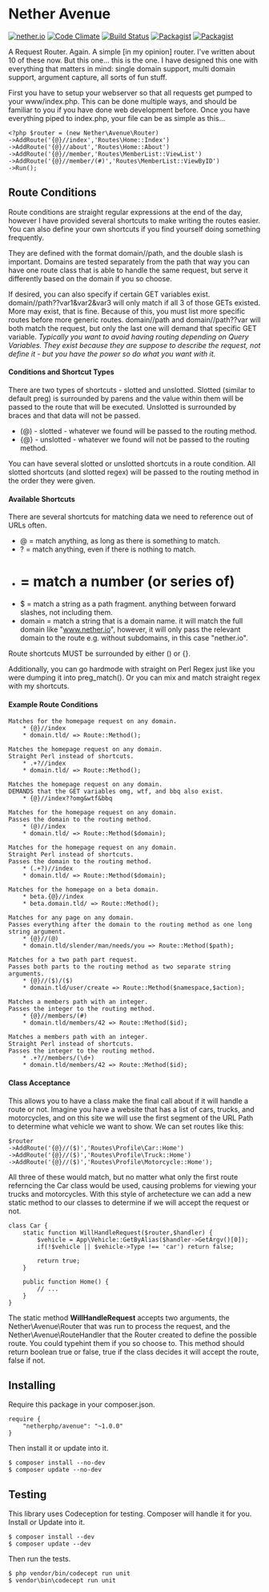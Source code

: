 # Nether Avenue

[![nether.io](https://img.shields.io/badge/nether-avenue-C661D2.svg)](http://nether.io/) [![Code Climate](https://codeclimate.com/github/netherphp/avenue/badges/gpa.svg)](https://codeclimate.com/github/netherphp/avenue) [![Build Status](https://travis-ci.org/netherphp/avenue.svg)](https://travis-ci.org/netherphp/avenue)  [![Packagist](https://img.shields.io/packagist/v/netherphp/avenue.svg)](https://packagist.org/packages/netherphp/avenue) [![Packagist](https://img.shields.io/packagist/dt/netherphp/avenue.svg)](https://packagist.org/packages/netherphp/avenue)

A Request Router. Again. A simple [in my opinion] router. I've written about 10 of these now. But this one... this is the one. I have designed this one with everything that matters in mind: single domain support, multi domain support, argument capture, all sorts of fun stuff.

First you have to setup your webserver so that all requests get pumped to your www/index.php. This can be done multiple ways, and should be familiar to you if you have done web development before. Once you have everything piped to index.php, your file can be as simple as this...

	<?php $router = (new Nether\Avenue\Router)
	->AddRoute('{@}//index','Routes\Home::Index')
	->AddRoute('{@}//about','Routes\Home::About')
	->AddRoute('{@}//member,'Routes\MemberList::ViewList')
	->AddRoute('{@}//member/(#)','Routes\MemberList::ViewByID')
	->Run();

## Route Conditions
Route conditions are straight regular expressions at the end of the day, however I have provided several shortcuts to make writing the routes easier. You can also define your own shortcuts if you find yourself doing something frequently.

They are defined with the format domain//path, and the double slash is important. Domains are tested separately from the path that way you can have one route class that is able to handle the same request, but serve it differently based on the domain if you so choose.

If desired, you can also specify if certain GET variables exist. domain//path??var1&var2&var3 will only match if all 3 of those GETs existed. More may exist, that is fine. Because of this, you must list more specific routes before more generic routes. domain//path and domain//path??var will both match the request, but only the last one will demand that specific GET variable. *Typically you want to avoid having routing depending on Query Variables. They exist because they are suppose to describe the request, not define it - but you have the power so do what you want with it.*

#### Conditions and Shortcut Types

There are two types of shortcuts - slotted and unslotted. Slotted (similar to default preg) is surrounded by parens and the value within them will be passed to the route that will be executed. Unslotted is surrounded by braces and that data will not be passed.

* (@) - slotted - whatever we found will be passed to the routing method.
* {@} - unslotted - whatever we found will not be passed to the routing method.

You can have several slotted or unslotted shortcuts in a route condition. All slotted shortcuts (and slotted regex) will be passed to the routing method in the order they were given.

#### Available Shortcuts
There are several shortcuts for matching data we need to reference out of URLs often.

* @ = match anything, as long as there is something to match.
* ? = match anything, even if there is nothing to match.
* # = match a number (or series of)
* $ = match a string as a path fragment. anything between forward slashes, not including them.
* domain = match a string that is a domain name. it will match the full domain like "www.nether.io", however, it will only pass the relevant domain to the route e.g. without subdomains, in this case "nether.io".

Route shortcuts MUST be surrounded by either () or {}.

Additionally, you can go hardmode with straight on Perl Regex just like you were dumping it into preg_match(). Or you can mix and match straight regex with my shortcuts.

#### Example Route Conditions

	Matches for the homepage request on any domain.
		* {@}//index
		* domain.tld/ => Route::Method();

	Matches the homepage request on any domain.
	Straight Perl instead of shortcuts.
		* .+?//index
		* domain.tld/ => Route::Method();

	Matches the homepage request on any domain.
	DEMANDS that the GET variables omg, wtf, and bbq also exist.
		* {@}//index??omg&wtf&bbq

	Matches for the homepage request on any domain.
	Passes the domain to the routing method.
		* (@)//index
		* domain.tld/ => Route::Method($domain);

	Matches for the homepage request on any domain.
	Straight Perl instead of shortcuts.
	Passes the domain to the routing method.
		* (.+?)//index
		* domain.tld/ => Route::Method($domain);

	Matches for the homepage on a beta domain.
		* beta.{@}//index
		* beta.domain.tld/ => Route::Method();

	Matches for any page on any domain.
	Passes everything after the domain to the routing method as one long string argument.
		* {@}//(@)
		* domain.tld/slender/man/needs/you => Route::Method($path);

	Matches for a two path part request.
	Passes both parts to the routing method as two separate string arguments.
		* {@}//($)/($)
		* domain.tld/user/create => Route::Method($namespace,$action);

	Matches a members path with an integer.
	Passes the integer to the routing method.
		* {@}//members/(#)
		* domain.tld/members/42 => Route::Method($id);

	Matches a members path with an integer.
	Straight Perl instead of shortcuts.
	Passes the integer to the routing method.
		* .+?//members/(\d+)
		* domain.tld/members/42 => Route::Method($id);

#### Class Acceptance

This allows you to have a class make the final call about if it will handle a route or not. Imagine you have a website that has a list of cars, trucks, and motorcycles, and on this site we will use the first segment of the URL Path to determine what vehicle we want to show. We can set routes like this:

	$router
	->AddRoute('{@}//($)','Routes\Profile\Car::Home')
	->AddRoute('{@}//($)','Routes\Profile\Truck::Home')
	->AddRoute('{@}//($)','Routes\Profile\Motorcycle::Home');

All three of these would match, but no matter what only the first route referncing the Car class would be used, causing problems for viewing your trucks and motorcycles. With this style of archetecture we can add a new static method to our classes to determine if we will accept the request or not.

	class Car {
		static function WillHandleRequest($router,$handler) {
			$vehicle = App\Vehicle::GetByAlias($handler->GetArgv()[0]);
			if(!$vehicle || $vehicle->Type !== 'car') return false;

			return true;
		}

		public function Home() {
			// ...
		}
	}

The static method **WillHandleRequest** accepts two arguments, the Nether\Avenue\Router that was run to process the request, and the Nether\Avenue\RouteHandler that the Router created to define the possible route. You could typehint them if you so choose to. This method should return boolean true or false, true if the class decides it will accept the route, false if not.

## Installing
Require this package in your composer.json.

	require {
		"netherphp/avenue": "~1.0.0"
	}

Then install it or update into it.

	$ composer install --no-dev
	$ composer update --no-dev


## Testing
This library uses Codeception for testing. Composer will handle it for you. Install or Update into it.

	$ composer install --dev
	$ composer update --dev

Then run the tests.

	$ php vendor/bin/codecept run unit
	$ vendor\bin\codecept run unit


